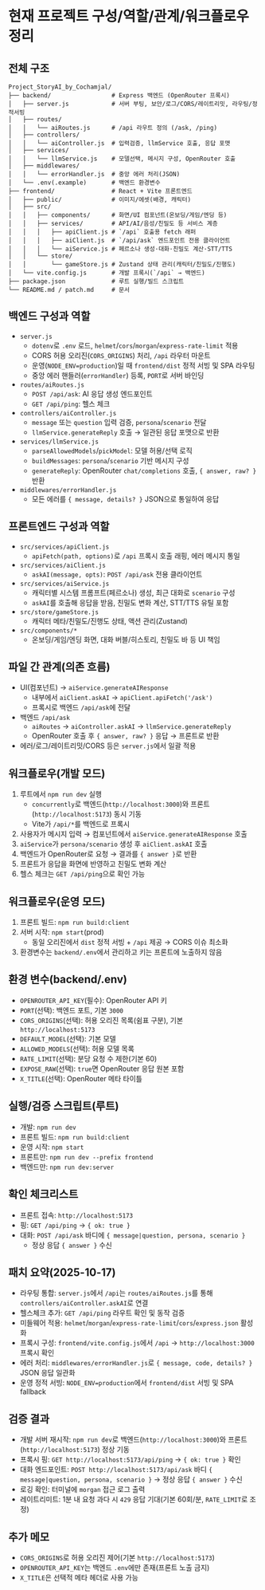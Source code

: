 # 현재 프로젝트 구성/역할/관계/워크플로우 정리

## 전체 구조
```
Project_StoryAI_by_Cochamjal/
├── backend/                 # Express 백엔드 (OpenRouter 프록시)
│   ├── server.js            # 서버 부팅, 보안/로그/CORS/레이트리밋, 라우팅/정적서빙
│   ├── routes/
│   │   └── aiRoutes.js      # /api 라우트 정의 (/ask, /ping)
│   ├── controllers/
│   │   └── aiController.js  # 입력검증, llmService 호출, 응답 포맷
│   ├── services/
│   │   └── llmService.js    # 모델선택, 메시지 구성, OpenRouter 호출
│   ├── middlewares/
│   │   └── errorHandler.js  # 중앙 에러 처리(JSON)
│   └── .env(.example)       # 백엔드 환경변수
├── frontend/                # React + Vite 프론트엔드
│   ├── public/              # 이미지/에셋(배경, 캐릭터)
│   ├── src/
│   │   ├── components/      # 화면/UI 컴포넌트(온보딩/게임/엔딩 등)
│   │   ├── services/        # API/AI/음성/친밀도 등 서비스 계층
│   │   │   ├── apiClient.js # `/api` 호출용 fetch 래퍼
│   │   │   ├── aiClient.js  # `/api/ask` 엔드포인트 전용 클라이언트
│   │   │   └── aiService.js # 페르소나 생성·대화·친밀도 계산·STT/TTS
│   │   └── store/
│   │       └── gameStore.js # Zustand 상태 관리(캐릭터/친밀도/진행도)
│   └── vite.config.js       # 개발 프록시(`/api` → 백엔드)
├── package.json             # 루트 실행/빌드 스크립트
└── README.md / patch.md     # 문서
```

## 백엔드 구성과 역할
- `server.js`
  - `dotenv`로 `.env` 로드, `helmet`/`cors`/`morgan`/`express-rate-limit` 적용
  - CORS 허용 오리진(`CORS_ORIGINS`) 처리, `/api` 라우터 마운트
  - 운영(`NODE_ENV=production`)일 때 `frontend/dist` 정적 서빙 및 SPA 라우팅
  - 중앙 에러 핸들러(`errorHandler`) 등록, `PORT`로 서버 바인딩
- `routes/aiRoutes.js`
  - `POST /api/ask`: AI 응답 생성 엔드포인트
  - `GET /api/ping`: 헬스 체크
- `controllers/aiController.js`
  - `message` 또는 `question` 입력 검증, `persona`/`scenario` 전달
  - `llmService.generateReply` 호출 → 일관된 응답 포맷으로 반환
- `services/llmService.js`
  - `parseAllowedModels`/`pickModel`: 모델 허용/선택 로직
  - `buildMessages`: `persona`/`scenario` 기반 메시지 구성
  - `generateReply`: OpenRouter `chat/completions` 호출, `{ answer, raw? }` 반환
- `middlewares/errorHandler.js`
  - 모든 에러를 `{ message, details? }` JSON으로 통일하여 응답

## 프론트엔드 구성과 역할
- `src/services/apiClient.js`
  - `apiFetch(path, options)`로 `/api` 프록시 호출 래핑, 에러 메시지 통일
- `src/services/aiClient.js`
  - `askAI(message, opts)`: `POST /api/ask` 전용 클라이언트
- `src/services/aiService.js`
  - 캐릭터별 시스템 프롬프트(페르소나) 생성, 최근 대화로 `scenario` 구성
  - `askAI`를 호출해 응답을 받음, 친밀도 변화 계산, STT/TTS 유틸 포함
- `src/store/gameStore.js`
  - 캐릭터 메타/친밀도/진행도 상태, 액션 관리(Zustand)
- `src/components/*`
  - 온보딩/게임/엔딩 화면, 대화 버블/히스토리, 친밀도 바 등 UI 책임

## 파일 간 관계(의존 흐름)
- UI(컴포넌트) → `aiService.generateAIResponse`
  - 내부에서 `aiClient.askAI` → `apiClient.apiFetch('/ask')`
  - 프록시로 백엔드 `/api/ask`에 전달
- 백엔드 `/api/ask`
  - `aiRoutes` → `aiController.askAI` → `llmService.generateReply`
  - OpenRouter 호출 후 `{ answer, raw? }` 응답 → 프론트로 반환
- 에러/로그/레이트리밋/CORS 등은 `server.js`에서 일괄 적용

## 워크플로우(개발 모드)
1. 루트에서 `npm run dev` 실행
   - `concurrently`로 백엔드(`http://localhost:3000`)와 프론트(`http://localhost:5173`) 동시 기동
   - Vite가 `/api/*`를 백엔드로 프록시
2. 사용자가 메시지 입력 → 컴포넌트에서 `aiService.generateAIResponse` 호출
3. `aiService`가 `persona/scenario` 생성 후 `aiClient.askAI` 호출
4. 백엔드가 OpenRouter로 요청 → 결과를 `{ answer }`로 반환
5. 프론트가 응답을 화면에 반영하고 친밀도 변화 계산
6. 헬스 체크는 `GET /api/ping`으로 확인 가능

## 워크플로우(운영 모드)
1. 프론트 빌드: `npm run build:client`
2. 서버 시작: `npm start`(prod)
   - 동일 오리진에서 `dist` 정적 서빙 + `/api` 제공 → CORS 이슈 최소화
3. 환경변수는 `backend/.env`에서 관리하고 키는 프론트에 노출하지 않음

## 환경 변수(backend/.env)
- `OPENROUTER_API_KEY`(필수): OpenRouter API 키
- `PORT`(선택): 백엔드 포트, 기본 `3000`
- `CORS_ORIGINS`(선택): 허용 오리진 목록(쉼표 구분), 기본 `http://localhost:5173`
- `DEFAULT_MODEL`(선택): 기본 모델
- `ALLOWED_MODELS`(선택): 허용 모델 목록
- `RATE_LIMIT`(선택): 분당 요청 수 제한(기본 60)
- `EXPOSE_RAW`(선택): `true`면 OpenRouter 응답 원본 포함
- `X_TITLE`(선택): OpenRouter 메타 타이틀

## 실행/검증 스크립트(루트)
- 개발: `npm run dev`
- 프론트 빌드: `npm run build:client`
- 운영 시작: `npm start`
- 프론트만: `npm run dev --prefix frontend`
- 백엔드만: `npm run dev:server`

## 확인 체크리스트
- 프론트 접속: `http://localhost:5173`
- 핑: `GET /api/ping` → `{ ok: true }`
- 대화: `POST /api/ask` 바디에 `{ message|question, persona, scenario }`
  - 정상 응답 `{ answer }` 수신

## 패치 요약(2025-10-17)
- 라우팅 통합: `server.js`에서 `/api`는 `routes/aiRoutes.js`를 통해 `controllers/aiController.askAI`로 연결
- 헬스체크 추가: `GET /api/ping` 라우트 확인 및 동작 검증
- 미들웨어 적용: `helmet`/`morgan`/`express-rate-limit`/`cors`/`express.json` 활성화
- 프록시 구성: `frontend/vite.config.js`에서 `/api` → `http://localhost:3000` 프록시 확인
- 에러 처리: `middlewares/errorHandler.js`로 `{ message, code, details? }` JSON 응답 일관화
- 운영 정적 서빙: `NODE_ENV=production`에서 `frontend/dist` 서빙 및 SPA fallback

## 검증 결과
- 개발 서버 재시작: `npm run dev`로 백엔드(`http://localhost:3000`)와 프론트(`http://localhost:5173`) 정상 기동
- 프록시 핑: `GET http://localhost:5173/api/ping` → `{ ok: true }` 확인
- 대화 엔드포인트: `POST http://localhost:5173/api/ask` 바디 `{ message|question, persona, scenario }` → 정상 응답 `{ answer }` 수신
- 로깅 확인: 터미널에 `morgan` 접근 로그 출력
- 레이트리미트: 1분 내 요청 과다 시 `429` 응답 기대(기본 60회/분, `RATE_LIMIT`로 조정)

## 추가 메모
- `CORS_ORIGINS`로 허용 오리진 제어(기본 `http://localhost:5173`)
- `OPENROUTER_API_KEY`는 백엔드 `.env`에만 존재(프론트 노출 금지)
- `X_TITLE`은 선택적 메타 헤더로 사용 가능